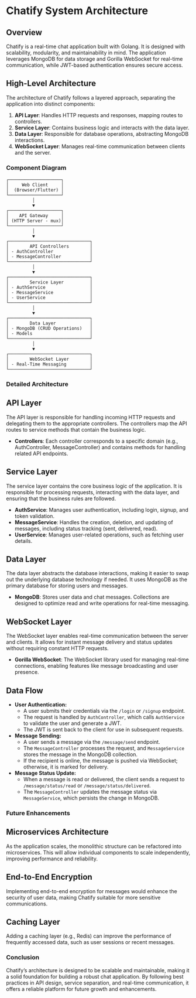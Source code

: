 # Chatify System Architecture

## Overview

Chatify is a real-time chat application built with Golang. It is designed with scalability, modularity, and maintainability in mind. The application leverages MongoDB for data storage and Gorilla WebSocket for real-time communication, while JWT-based authentication ensures secure access.

## High-Level Architecture

The architecture of Chatify follows a layered approach, separating the application into distinct components:

1. **API Layer**: Handles HTTP requests and responses, mapping routes to controllers.
2. **Service Layer**: Contains business logic and interacts with the data layer.
3. **Data Layer**: Responsible for database operations, abstracting MongoDB interactions.
4. **WebSocket Layer**: Manages real-time communication between clients and the server.

### Component Diagram

```plaintext
┌────────────────────┐
│     Web Client     │
│  (Browser/Flutter) │
└────────────────────┘
          │
          ▼
┌────────────────────┐
│    API Gateway     │
│ (HTTP Server - mux)│
└────────────────────┘
          │
          ▼
┌───────────────────────────────┐
│        API Controllers        │
│ - AuthController              │
│ - MessageController           │
└───────────────────────────────┘
          │
          ▼
┌───────────────────────────────┐
│        Service Layer          │
│ - AuthService                 │
│ - MessageService              │
│ - UserService                 │
└───────────────────────────────┘
          │
          ▼
┌───────────────────────────────┐
│        Data Layer             │
│ - MongoDB (CRUD Operations)   │
│ - Models                      │
└───────────────────────────────┘
          │
          ▼
┌───────────────────────────────┐
│        WebSocket Layer        │
│ - Real-Time Messaging         │
└───────────────────────────────┘
```

### Detailed Architecture

## API Layer

The API layer is responsible for handling incoming HTTP requests and delegating them to the appropriate controllers. The controllers map the API routes to service methods that contain the business logic.

- **Controllers**: Each controller corresponds to a specific domain (e.g., AuthController, MessageController) and contains methods for handling related API endpoints.

## Service Layer

The service layer contains the core business logic of the application. It is responsible for processing requests, interacting with the data layer, and ensuring that the business rules are followed.

- **AuthService**: Manages user authentication, including login, signup, and token validation.
- **MessageService**: Handles the creation, deletion, and updating of messages, including status tracking (sent, delivered, read).
- **UserService**: Manages user-related operations, such as fetching user details.

## Data Layer

The data layer abstracts the database interactions, making it easier to swap out the underlying database technology if needed. It uses MongoDB as the primary database for storing users and messages.

- **MongoDB**: Stores user data and chat messages. Collections are designed to optimize read and write operations for real-time messaging.

## WebSocket Layer

The WebSocket layer enables real-time communication between the server and clients. It allows for instant message delivery and status updates without requiring constant HTTP requests.

- **Gorilla WebSocket**: The WebSocket library used for managing real-time connections, enabling features like message broadcasting and user presence.

## Data Flow

- **User Authentication:**
   - A user submits their credentials via the `/login` or `/signup` endpoint.
   - The request is handled by `AuthController`, which calls `AuthService` to validate the user and generate a JWT.
   - The JWT is sent back to the client for use in subsequent requests.
- **Message Sending:**
   - A user sends a message via the `/message/send` endpoint.
   - The `MessageController` processes the request, and `MessageService` stores the message in the MongoDB collection.
   - If the recipient is online, the message is pushed via WebSocket; otherwise, it is marked for delivery.
- **Message Status Update:**
   - When a message is read or delivered, the client sends a request to `/message/status/read` or `/message/status/delivered`.
   - The `MessageController` updates the message status via `MessageService`, which persists the change in MongoDB.


### Future Enhancements

## Microservices Architecture

As the application scales, the monolithic structure can be refactored into microservices. This will allow individual components to scale independently, improving performance and reliability.

## End-to-End Encryption

Implementing end-to-end encryption for messages would enhance the security of user data, making Chatify suitable for more sensitive communications.

## Caching Layer

Adding a caching layer (e.g., Redis) can improve the performance of frequently accessed data, such as user sessions or recent messages.

### Conclusion

Chatify’s architecture is designed to be scalable and maintainable, making it a solid foundation for building a robust chat application. By following best practices in API design, service separation, and real-time communication, it offers a reliable platform for future growth and enhancements.